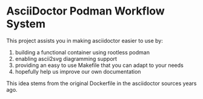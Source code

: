 # AsciiDoctor Podman Workflow System

This project assists you in making asciidoctor easier to use by:

 1.  building a functional container using rootless podman
 2.  enabling ascii2svg diagramming support
 3.  providing an easy to use Makefile that you can adapt to your
     needs
 4.  hopefully help us improve our own documentation

This idea stems from the original Dockerfile in the asciidoctor sources
years ago.

